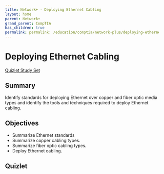 ```yaml
---
title: Network+ - Deploying Ethernet Cabling
layout: home
parent: Network+
grand_parent: CompTIA
has_children: true
permalink: permalink: /education/comptia/network-plus/deploying-ethernet-cabling/
---
```


# Deploying Ethernet Cabling

[Quizlet Study Set](https://quizlet.com/904229422/network-ethernet-cabling-flash-cards/?i=3896f3&x=1qqt)

## Summary

Identify standards for deploying Ethernet over copper and fiber optic media types and identify the tools and techniques required to deploy Ethernet cabling.

## Objectives

- Summarize Ethernet standards
- Summarize copper cabling types.
- Summarize fiber optic cabling types.
- Deploy Ethernet cabling.

## Quizlet


